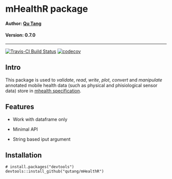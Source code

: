 # mHealthR package

#### Author: [Qu Tang](http://qutang.github.io)

#### Version: 0.7.0

---

[![Travis-CI Build Status](https://travis-ci.org/qutang/mHealthR.svg?branch=master)](https://travis-ci.org/qutang/mHealthR) [![codecov](https://codecov.io/gh/qutang/mHealthR/branch/master/graphs/badge.svg)](https://codecov.io/github/qutang/mHealthR) 

## Intro

This package is used to *validate*, *read*, *write*, *plot*, *convert* and *manipulate* annotated mobile health data (such as physical and phisiological sensor data) store in [mhealth specification](https://qutang.github.io/project/mhealth-specification/).

## Features

* Work with dataframe only

* Minimal API

* String based iput argument

## Installation

```{r}
# install.packages("devtools")
devtools::install_github("qutang/mHealthR")
```

